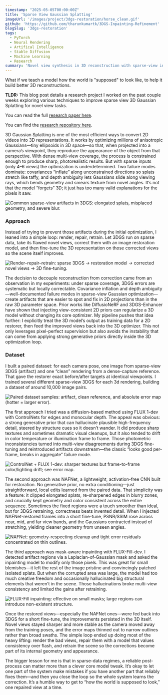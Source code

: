 ```yaml
---
timestamp: "2025-05-05T00:00:00Z"
title: 'Sparse View Gaussian Splatting'
imageUrl: '/images/project/3dgs-restoration/horse_clean.gif'
github: 'https://github.com/tharunkumartk/3DGS-Inpainting-Refinement'
blogSlug: '3dgs-restoration'
tags:
  - PyTorch
  - Neural Rendering
  - Artifical Intelligence
  - Stable Diffusion
  - Machine Learning
  - Research
summary: 'Novel view synthesis in 3D reconstruction with sparse-view inputs'
---
```

What if we teach a model how the world is "supposed" to look like, to help it build better 3D reconstructions. 

**TLDR:** This blog post details a research project I worked on the past couple weeks exploring various techniques to improve sparse view 3D Gaussian Splatting for novel view tasks. 

You can read the full [research paper here](/reports/gs_restoration.pdf). 

You can find the  [research repository here](https://github.com/tharunkumartk/3DGS-Inpainting-Refinement).

3D Gaussian Splatting is one of the most efficient ways to convert 2D videos into 3D representations. It works by optimizing millions of anisotropic Gaussians—tiny ellipsoids in 3D space—so that, when projected into a camera’s viewpoint, they reproduce the appearance of the object from that perspective. With dense multi-view coverage, the process is constrained enough to produce sharp, photorealistic results. But with sparse inputs (only 4–6 views) the optimization is underdetermined. Two failure modes dominate: covariances “inflate” along unconstrained directions so splats stretch like taffy, and depth ambiguity lets Gaussians slide along viewing rays, which bends geometry and smears texture from novel angles. It’s not that the model “forgets” 3D; it just has too many valid explanations for the pixels it saw.

![Common sparse-view artifacts in 3DGS: elongated splats, misplaced geometry, and severe blur.](/images/project/3dgs-restoration/3dgs_artifacts.png)


### Approach 
Instead of trying to prevent those artifacts during the initial optimization, I leaned into a simple loop: render, repair, retrain. Let 3DGS run on sparse data, take its flawed novel views, correct them with an image restoration model, and then fine-tune the 3D representation on those corrected views so the scene itself improves.

![Render–repair–retrain: sparse 3DGS → restoration model → corrected novel views → 3D fine-tuning.](/images/project/3dgs-restoration/F1_pipeline.png)

The decision to decouple reconstruction from correction came from an observation in my experiments: under sparse coverage, 3DGS errors are systematic but locally correctable. Covariance inflation and depth ambiguity—well-documented failure modes in sparse-view Gaussian optimization—create artifacts that are easier to spot and fix in 2D projections than in the raw 3D parameter space. Prior works like DiffusioNeRF and 3DGS-Enhancer have shown that injecting view-consistent 2D priors can regularize a 3D model without changing its core optimizer. My pipeline pushes that idea further: I explicitly treat the 3D model’s output as training data for a 2D restorer, then feed the improved views back into the 3D optimizer. This not only leverages pixel-perfect supervision but also avoids the instability that can come from applying strong generative priors directly inside the 3D optimization loop.

### Dataset
I built a paired dataset: for each camera pose, one image from sparse-view 3DGS (artifact) and one “clean” rendering from a dense-capture reference. That gave the restorer exact before/after targets at identical viewpoints. I trained several different sparse-view 3DGS for each 3d rendering, building a dataset of around 10,000 image pairs.

![Paired dataset samples: artifact, clean reference, and absolute error map (hotter = larger error).](/images/project/3dgs-restoration/F3_dataset_overview.png)


The first approach I tried was a diffusion-based method using FLUX 1-dev with ControlNets for edges and monocular depth. The appeal was obvious: a strong generative prior that can hallucinate plausible high-frequency detail, steered by structure cues so it doesn’t wander. It did produce sharp textures and sometimes dramatic visual cleanups, but it also tended to drift in color temperature or illumination frame to frame. Those photometric inconsistencies turned into multi-view disagreements during 3DGS fine-tuning and reintroduced artifacts downstream—the classic “looks good per-frame, breaks in aggregate” failure mode.

![ControlNet + FLUX 1-dev: sharper textures but frame-to-frame color/lighting drift; see error map.](/images/project/3dgs-restoration/controlnet_comparison.png)

The second approach was NAFNet, a lightweight, activation-free CNN built for restoration. No generative prior, no extra conditioning—just straightforward, local edits learned from the paired data. That simplicity was a feature: it clipped elongated splats, re-sharpened edges in blurry zones, and crucially kept geometry and color consistent across the entire sequence. Sometimes the fixed regions were a touch smoother than ideal, but for 3DGS retraining, correctness beats invented detail. When I injected NAFNet-restored frames into a short fine-tune, PSNR/SSIM rose across near, mid, and far view bands, and the Gaussians contracted instead of stretching, yielding cleaner geometry from unseen angles.

![NAFNet: geometry-respecting cleanup and tight error residuals concentrated on thin outlines.](/images/project/3dgs-restoration/nafnet_comparison.png)

The third approach was mask-aware inpainting with FLUX-Fill-dev. I detected artifact regions via a Laplacian-of-Gaussian mask and asked the inpainting model to modify only those pixels. This was great for small blemishes—it left the rest of the image pristine and convincingly patched isolated splats. But when the corrupted area was large, the model had too much creative freedom and occasionally hallucinated big structural elements that weren’t in the scene. Those hallucinations broke multi-view consistency and limited the gains after retraining.

![FLUX-Fill inpainting: effective on small masks; large regions can introduce non-existent structure.](/images/project/3dgs-restoration/filldev_comparison.png)

Once the restored views—especially the NAFNet ones—were fed back into 3DGS for a short fine-tune, the improvements persisted in the 3D itself. Novel views stayed sharper and more stable as the camera moved away from the training poses, and the error maps thinned out to narrow outlines rather than broad swaths. The simple loop ended up doing most of the heavy lifting: render the bad views, repair them with a model that values consistency over flash, and retrain the scene so the corrections become part of its internal geometry and appearance.

The bigger lesson for me is that in sparse-data regimes, a reliable post-process can matter more than a clever core model tweak. It’s okay to let one part of the system make mistakes if you have another part that reliably fixes them—and then you close the loop so the whole system learns the correction. It’s a humble way to get to “how the world is supposed to look,” one repaired view at a time.

